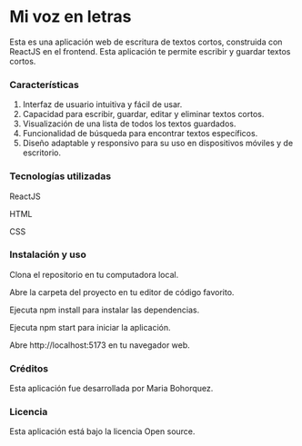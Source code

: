 # Mi voz en letras

Esta es una aplicación web de escritura de textos cortos, construida con ReactJS en el frontend. Esta aplicación te permite escribir y guardar textos cortos.

### Características

1. Interfaz de usuario intuitiva y fácil de usar.
2. Capacidad para escribir, guardar, editar y eliminar textos cortos.
3. Visualización de una lista de todos los textos guardados.
4. Funcionalidad de búsqueda para encontrar textos específicos.
5. Diseño adaptable y responsivo para su uso en dispositivos móviles y de escritorio.

### Tecnologías utilizadas

ReactJS

HTML

CSS

### Instalación y uso

Clona el repositorio en tu computadora local.

Abre la carpeta del proyecto en tu editor de código favorito.

Ejecuta npm install para instalar las dependencias.

Ejecuta npm start para iniciar la aplicación.

Abre http://localhost:5173 en tu navegador web.

### Créditos

Esta aplicación fue desarrollada por Maria Bohorquez.

### Licencia

Esta aplicación está bajo la licencia Open source.
